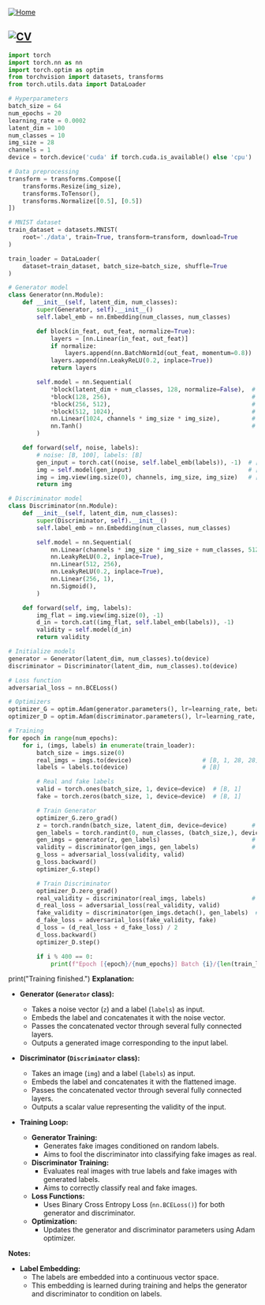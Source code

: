 [![Home](https://img.shields.io/badge/Home-Click%20Here-blue?style=flat&logo=homeadvisor&logoColor=white)](../)

## [![CV](https://img.shields.io/badge/CV-Selected_Topics_in_Computer_Vision-green?style=for-the-badge&logo=github)](../main_page/CV)
```python
import torch
import torch.nn as nn
import torch.optim as optim
from torchvision import datasets, transforms
from torch.utils.data import DataLoader

# Hyperparameters
batch_size = 64
num_epochs = 20
learning_rate = 0.0002
latent_dim = 100
num_classes = 10
img_size = 28
channels = 1
device = torch.device('cuda' if torch.cuda.is_available() else 'cpu')

# Data preprocessing
transform = transforms.Compose([
    transforms.Resize(img_size),
    transforms.ToTensor(),
    transforms.Normalize([0.5], [0.5])
])

# MNIST dataset
train_dataset = datasets.MNIST(
    root='./data', train=True, transform=transform, download=True
)

train_loader = DataLoader(
    dataset=train_dataset, batch_size=batch_size, shuffle=True
)

# Generator model 
class Generator(nn.Module):
    def __init__(self, latent_dim, num_classes):
        super(Generator, self).__init__()
        self.label_emb = nn.Embedding(num_classes, num_classes)

        def block(in_feat, out_feat, normalize=True):
            layers = [nn.Linear(in_feat, out_feat)]
            if normalize:
                layers.append(nn.BatchNorm1d(out_feat, momentum=0.8))
            layers.append(nn.LeakyReLU(0.2, inplace=True))
            return layers

        self.model = nn.Sequential(
            *block(latent_dim + num_classes, 128, normalize=False),  # [B, 110] -> [B, 128]
            *block(128, 256),                                        # [B, 128] -> [B, 256]
            *block(256, 512),                                        # [B, 256] -> [B, 512]
            *block(512, 1024),                                       # [B, 512] -> [B, 1024]
            nn.Linear(1024, channels * img_size * img_size),         # [B, 1024] -> [B, 784]
            nn.Tanh()                                                # Scale to [-1, 1]
        )

    def forward(self, noise, labels):
        # noise: [B, 100], labels: [B]
        gen_input = torch.cat((noise, self.label_emb(labels)), -1)  # [B, 110]
        img = self.model(gen_input)                                 # [B, 784]
        img = img.view(img.size(0), channels, img_size, img_size)   # [B, 1, 28, 28]
        return img

# Discriminator model
class Discriminator(nn.Module):
    def __init__(self, latent_dim, num_classes):
        super(Discriminator, self).__init__()
        self.label_emb = nn.Embedding(num_classes, num_classes)

        self.model = nn.Sequential(
            nn.Linear(channels * img_size * img_size + num_classes, 512),  # [B, 794] -> [B, 512]
            nn.LeakyReLU(0.2, inplace=True),
            nn.Linear(512, 256),                                           # [B, 512] -> [B, 256]
            nn.LeakyReLU(0.2, inplace=True),
            nn.Linear(256, 1),                                             # [B, 256] -> [B, 1]
            nn.Sigmoid(),
        )

    def forward(self, img, labels):
        img_flat = img.view(img.size(0), -1)                              # [B, 1, 28, 28] -> [B, 784]
        d_in = torch.cat((img_flat, self.label_emb(labels)), -1)         # [B, 784] + [B, 10] = [B, 794]
        validity = self.model(d_in)                                      # [B, 1]
        return validity

# Initialize models 
generator = Generator(latent_dim, num_classes).to(device)
discriminator = Discriminator(latent_dim, num_classes).to(device)

# Loss function
adversarial_loss = nn.BCELoss()

# Optimizers
optimizer_G = optim.Adam(generator.parameters(), lr=learning_rate, betas=(0.5, 0.999))
optimizer_D = optim.Adam(discriminator.parameters(), lr=learning_rate, betas=(0.5, 0.999))

# Training
for epoch in range(num_epochs):
    for i, (imgs, labels) in enumerate(train_loader):
        batch_size = imgs.size(0)
        real_imgs = imgs.to(device)                    # [B, 1, 28, 28]
        labels = labels.to(device)                     # [B]

        # Real and fake labels
        valid = torch.ones(batch_size, 1, device=device)  # [B, 1]
        fake = torch.zeros(batch_size, 1, device=device)  # [B, 1]

        # Train Generator
        optimizer_G.zero_grad()
        z = torch.randn(batch_size, latent_dim, device=device)       # [B, 100]
        gen_labels = torch.randint(0, num_classes, (batch_size,), device=device)  # [B]
        gen_imgs = generator(z, gen_labels)                          # [B, 1, 28, 28]
        validity = discriminator(gen_imgs, gen_labels)               # [B, 1]
        g_loss = adversarial_loss(validity, valid)
        g_loss.backward()
        optimizer_G.step()

        # Train Discriminator
        optimizer_D.zero_grad()
        real_validity = discriminator(real_imgs, labels)             # [B, 1]
        d_real_loss = adversarial_loss(real_validity, valid)
        fake_validity = discriminator(gen_imgs.detach(), gen_labels)  # [B, 1]
        d_fake_loss = adversarial_loss(fake_validity, fake)
        d_loss = (d_real_loss + d_fake_loss) / 2
        d_loss.backward()
        optimizer_D.step()

        if i % 400 == 0:
            print(f"Epoch [{epoch}/{num_epochs}] Batch {i}/{len(train_loader)} Loss D: {d_loss.item():.4f}, loss G: {g_loss.item():.4f}")
```
print("Training finished.")
**Explanation:**

- **Generator (`Generator` class):**
  - Takes a noise vector (`z`) and a label (`labels`) as input.
  - Embeds the label and concatenates it with the noise vector.
  - Passes the concatenated vector through several fully connected layers.
  - Outputs a generated image corresponding to the input label.

- **Discriminator (`Discriminator` class):**
  - Takes an image (`img`) and a label (`labels`) as input.
  - Embeds the label and concatenates it with the flattened image.
  - Passes the concatenated vector through several fully connected layers.
  - Outputs a scalar value representing the validity of the input.

- **Training Loop:**
  - **Generator Training:**
    - Generates fake images conditioned on random labels.
    - Aims to fool the discriminator into classifying fake images as real.
  - **Discriminator Training:**
    - Evaluates real images with true labels and fake images with generated labels.
    - Aims to correctly classify real and fake images.
  - **Loss Functions:**
    - Uses Binary Cross Entropy Loss (`nn.BCELoss()`) for both generator and discriminator.
  - **Optimization:**
    - Updates the generator and discriminator parameters using Adam optimizer.

**Notes:**

- **Label Embedding:**
  - The labels are embedded into a continuous vector space.
  - This embedding is learned during training and helps the generator and discriminator to condition on labels.

